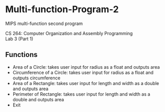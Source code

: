 # Multi-function-Program-2
MIPS multi-function second program

CS 264: Computer Organization and Assembly Programming<br>
Lab 3 (Part 1)

Functions
---------
- Area of a Circle: takes user input for radius as a float and outputs area
- Circumference of a Circle: takes user input for radius as a float and outputs circumference
- Area of a Rectangle: takes user input for length and width as a double and outputs area
- Perimeter of Rectangle: takes user input for length and width as a double and outputs area
- Exit
